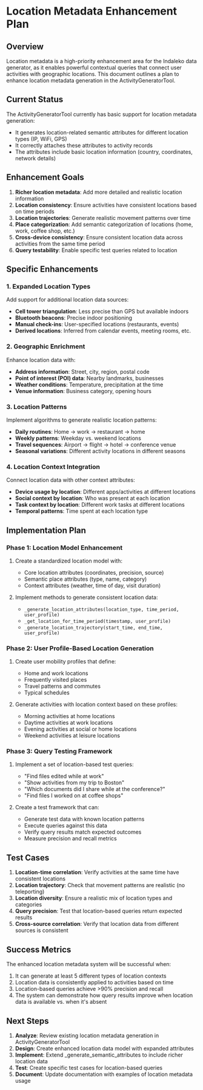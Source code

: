 # Location Metadata Enhancement Plan

## Overview

Location metadata is a high-priority enhancement area for the Indaleko data generator, as it enables powerful contextual queries that connect user activities with geographic locations. This document outlines a plan to enhance location metadata generation in the ActivityGeneratorTool.

## Current Status

The ActivityGeneratorTool currently has basic support for location metadata generation:

* It generates location-related semantic attributes for different location types (IP, WiFi, GPS)
* It correctly attaches these attributes to activity records
* The attributes include basic location information (country, coordinates, network details)

## Enhancement Goals

1. **Richer location metadata**: Add more detailed and realistic location information
2. **Location consistency**: Ensure activities have consistent locations based on time periods
3. **Location trajectories**: Generate realistic movement patterns over time
4. **Place categorization**: Add semantic categorization of locations (home, work, coffee shop, etc.)
5. **Cross-device consistency**: Ensure consistent location data across activities from the same time period
6. **Query testability**: Enable specific test queries related to location

## Specific Enhancements

### 1. Expanded Location Types

Add support for additional location data sources:
* **Cell tower triangulation**: Less precise than GPS but available indoors
* **Bluetooth beacons**: Precise indoor positioning
* **Manual check-ins**: User-specified locations (restaurants, events)
* **Derived locations**: Inferred from calendar events, meeting rooms, etc.

### 2. Geographic Enrichment

Enhance location data with:
* **Address information**: Street, city, region, postal code
* **Point of interest (POI) data**: Nearby landmarks, businesses
* **Weather conditions**: Temperature, precipitation at the time
* **Venue information**: Business category, opening hours

### 3. Location Patterns

Implement algorithms to generate realistic location patterns:
* **Daily routines**: Home → work → restaurant → home
* **Weekly patterns**: Weekday vs. weekend locations
* **Travel sequences**: Airport → flight → hotel → conference venue
* **Seasonal variations**: Different activity locations in different seasons

### 4. Location Context Integration

Connect location data with other context attributes:
* **Device usage by location**: Different apps/activities at different locations
* **Social context by location**: Who was present at each location
* **Task context by location**: Different work tasks at different locations
* **Temporal patterns**: Time spent at each location type

## Implementation Plan

### Phase 1: Location Model Enhancement

1. Create a standardized location model with:
   * Core location attributes (coordinates, precision, source)
   * Semantic place attributes (type, name, category)
   * Context attributes (weather, time of day, visit duration)

2. Implement methods to generate consistent location data:
   * `_generate_location_attributes(location_type, time_period, user_profile)`
   * `_get_location_for_time_period(timestamp, user_profile)`
   * `_generate_location_trajectory(start_time, end_time, user_profile)`

### Phase 2: User Profile-Based Location Generation

1. Create user mobility profiles that define:
   * Home and work locations
   * Frequently visited places
   * Travel patterns and commutes
   * Typical schedules

2. Generate activities with location context based on these profiles:
   * Morning activities at home locations
   * Daytime activities at work locations
   * Evening activities at social or home locations
   * Weekend activities at leisure locations

### Phase 3: Query Testing Framework

1. Implement a set of location-based test queries:
   * "Find files edited while at work"
   * "Show activities from my trip to Boston"
   * "Which documents did I share while at the conference?"
   * "Find files I worked on at coffee shops"

2. Create a test framework that can:
   * Generate test data with known location patterns
   * Execute queries against this data
   * Verify query results match expected outcomes
   * Measure precision and recall metrics

## Test Cases

1. **Location-time correlation**: Verify activities at the same time have consistent locations
2. **Location trajectory**: Check that movement patterns are realistic (no teleporting)
3. **Location diversity**: Ensure a realistic mix of location types and categories
4. **Query precision**: Test that location-based queries return expected results
5. **Cross-source correlation**: Verify that location data from different sources is consistent

## Success Metrics

The enhanced location metadata system will be successful when:

1. It can generate at least 5 different types of location contexts
2. Location data is consistently applied to activities based on time
3. Location-based queries achieve >90% precision and recall
4. The system can demonstrate how query results improve when location data is available vs. when it's absent

## Next Steps

1. **Analyze**: Review existing location metadata generation in ActivityGeneratorTool
2. **Design**: Create enhanced location data model with expanded attributes
3. **Implement**: Extend _generate_semantic_attributes to include richer location data
4. **Test**: Create specific test cases for location-based queries
5. **Document**: Update documentation with examples of location metadata usage
